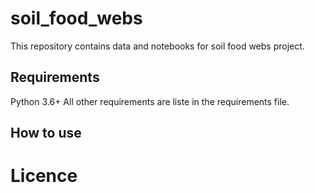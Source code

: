 # soil_food_webs

This repository contains data and notebooks for soil food webs project.

## Requirements
Python 3.6+
All other requirements are liste in the requirements file.

## How to use

# Licence
